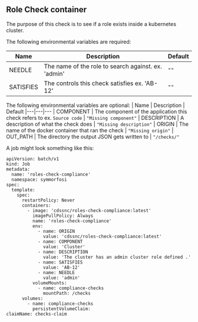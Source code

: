 ## Role Check container

The purpose of this check is to see if a role exists inside a kubernetes cluster.

The following environmental variables are required:

| Name      | Description                                         | Default |
| --------- | --------------------------------------------------- | ------- |
| NEEDLE    | The name of the role to search against. ex. 'admin' | `""`    |
| SATISFIES | The controls this check satisfies ex. 'AB-12'       | `""`    |

The following environmental variables are optional:
| Name | Description | Default
|---|---|---
| COMPONENT | The component of the application this check refers to ex. `Source code` | `"Missing component"`
| DESCRIPTION | A description of what the check does | `"Missing description"`
| ORIGIN | The name of the docker container that ran the check | `"Missing origin"`
| OUT_PATH | The directory the output JSON gets written to | `"/checks/"`

A job might look something like this:

```
apiVersion: batch/v1
kind: Job
metadata:
  name: 'roles-check-compliance'
  namespace: symmorfosi
spec:
  template:
    spec:
      restartPolicy: Never
      containers:
        - image: 'cdssnc/roles-check-compliance:latest'
          imagePullPolicy: Always
          name: 'roles-check-compliance'
          env:
            - name: ORIGIN
              value: 'cdssnc/roles-check-compliance:latest'
            - name: COMPONENT
              value: 'Cluster'
            - name: DESCRIPTION
              value: 'The cluster has an admin cluster role defined .'
            - name: SATISFIES
              value: 'AB-12'
            - name: NEEDLE
              value: 'admin'
          volumeMounts:
            - name: compliance-checks
              mountPath: /checks
      volumes:
        - name: compliance-checks
          persistentVolumeClaim:
claimName: checks-claim
```
